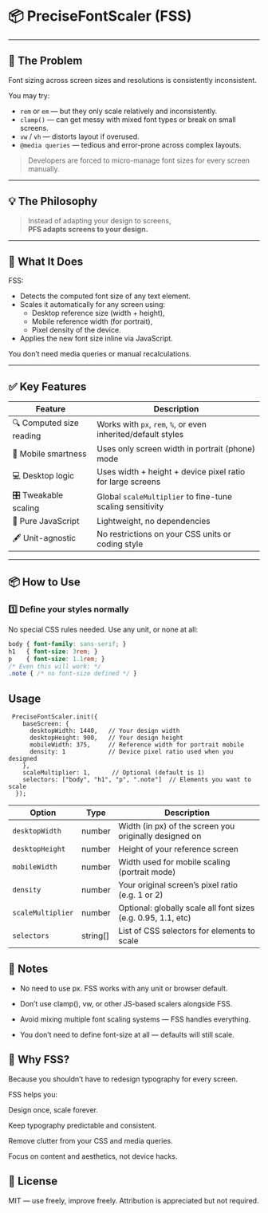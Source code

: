# 📦 PreciseFontScaler (FSS)


---

## 🐛 The Problem

Font sizing across screen sizes and resolutions is consistently inconsistent.

You may try:
- `rem` or `em` — but they only scale relatively and inconsistently.
- `clamp()` — can get messy with mixed font types or break on small screens.
- `vw` / `vh` — distorts layout if overused.
- `@media queries` — tedious and error-prone across complex layouts.

> Developers are forced to micro-manage font sizes for every screen manually.

---

## 💡 The Philosophy

> Instead of adapting your design to screens,  
> **PFS adapts screens to your design.**

---

## 🚀 What It Does

FSS:
- Detects the computed font size of any text element.
- Scales it automatically for any screen using:
  - Desktop reference size (width + height),
  - Mobile reference width (for portrait),
  - Pixel density of the device.
- Applies the new font size inline via JavaScript.

You don’t need media queries or manual recalculations.

---

## ✅ Key Features

| Feature                  | Description                                                               |
|--------------------------|---------------------------------------------------------------------------|
| 🔍 Computed size reading | Works with `px`, `rem`, `%`, or even inherited/default styles             |
| 📱 Mobile smartness      | Uses only screen width in portrait (phone) mode                           |
| 💻 Desktop logic         | Uses width + height + device pixel ratio for large screens                |
| 🎛️ Tweakable scaling     | Global `scaleMultiplier` to fine-tune scaling sensitivity                 |
| 🧠 Pure JavaScript       | Lightweight, no dependencies                                              |
| 🖋️ Unit-agnostic         | No restrictions on your CSS units or coding style                         |

---

## 📦 How to Use

### 1️⃣ Define your styles normally

No special CSS rules needed. Use any unit, or none at all:

```css
body { font-family: sans-serif; }
h1   { font-size: 3rem; }
p    { font-size: 1.1rem; }
/* Even this will work: */
.note { /* no font-size defined */ }

```
## Usage

```
 PreciseFontScaler.init({
    baseScreen: {
      desktopWidth: 1440,   // Your design width
      desktopHeight: 900,   // Your design height
      mobileWidth: 375,     // Reference width for portrait mobile
      density: 1            // Device pixel ratio used when you designed
    },
    scaleMultiplier: 1,      // Optional (default is 1)
    selectors: ["body", "h1", "p", ".note"]  // Elements you want to scale
  });
```

| Option            | Type      | Description                                                   |
| ----------------- | --------- | ------------------------------------------------------------- |
| `desktopWidth`    | number    | Width (in px) of the screen you originally designed on        |
| `desktopHeight`   | number    | Height of your reference screen                               |
| `mobileWidth`     | number    | Width used for mobile scaling (portrait mode)                 |
| `density`         | number    | Your original screen’s pixel ratio (e.g. 1 or 2)              |
| `scaleMultiplier` | number    | Optional: globally scale all font sizes (e.g. 0.95, 1.1, etc) |
| `selectors`       | string\[] | List of CSS selectors for elements to scale                   |


## 📌 Notes

- No need to use px. FSS works with any unit or browser default.

- Don’t use clamp(), vw, or other JS-based scalers alongside FSS.

- Avoid mixing multiple font scaling systems — FSS handles everything.

- You don’t need to define font-size at all — defaults will still scale.


## 🧠 Why FSS?
Because you shouldn’t have to redesign typography for every screen.

FSS helps you:

Design once, scale forever.

Keep typography predictable and consistent.

Remove clutter from your CSS and media queries.

Focus on content and aesthetics, not device hacks.

## 📄 License
MIT — use freely, improve freely. Attribution is appreciated but not required.